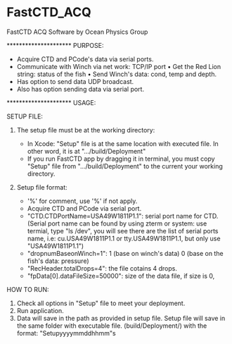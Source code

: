 FastCTD_ACQ
===========

FastCTD ACQ Software by Ocean Physics Group

********************* PURPOSE:
- Acquire CTD and PCode's data via serial ports.
- Communicate with Winch via net work: TCP/IP port
	• Get the Red Lion string: status of the fish 
      	• Send Winch's data: cond, temp and depth.
- Has option to send data UDP broadcast.
- Also has option sending data via serial port.

********************* USAGE:

SETUP FILE:
1. The setup file must be at the working directory:
   - In Xcode: "Setup" file is at the same location with executed file. In other word, it is at ".../build/Deployment"
   - If you run FastCTD app by dragging it in terminal, you must copy "Setup" file from ".../build/Deployment" to the current your working directory.

2. Setup file format:
   - '%' for comment, use '%' if not apply.
   - Acquire CTD and PCode via serial port.
   - "CTD.CTDPortName=USA49W1811P1.1": serial port name for CTD.
     (Serial port name can be found by using zterm or system: use termial, type "ls /dev", you will see there are the list of serial ports name, i.e: cu.USA49W1811P1.1 or tty.USA49W1811P1.1, but only use "USA49W1811P1.1")
   - "dropnumBaseonWinch=1": 1 (base on winch's data)
			     0 (base on the fish's data: pressure)
   - "RecHeader.totalDrops=4": the file cotains 4 drops.
   - "fpData[0].dataFileSize=50000": size of the data file, if size is 0, 

HOW TO RUN:
1. Check all options in "Setup" file to meet your deployment.
2. Run application.
3. Data will save in the path as provided in setup file.
   Setup file will save in the same folder with executable file. (build/Deployment/) with the format: "Setupyyyymmddhhmm"s
